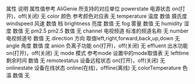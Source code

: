 属性	说明	属性值参考	AliGenie 所支持的对应单位
powerstate	电源状态	on(打开)，off(关闭)	无
color	颜色	参考颜色对应表	无
temperature	温度	数值	摄氏度
windspeed	风速	数值	档
brightness	亮度	数值	无
fog	雾量	数值	无
humidity	湿度	数值	无
pm2.5	pm2.5	数值	无
channel	电视频道	标准的频道名称	无
number	电视频道号	数值	无
direction	方向	取值left,right,forward,back,up,down	无
angle	角度	数值	度
anion	负离子功能	on(打开)，off(关闭)	无
effluent	出水功能	on(打开)，off(关闭)	无
mode	模式	参考mode 设置中的mode取值表	无
lefttime	剩余时间	数值	无
remotestatus	设备远程状态	on(打开)，off(关闭)	无
onlinestate	设备在线状态	online(在线)，offline(离线)	无
colorTemperature	色温	数值	无